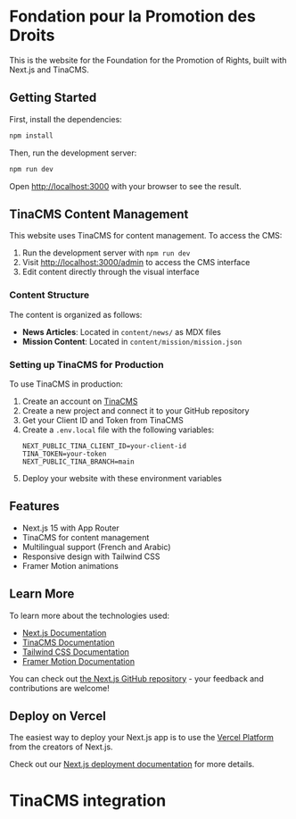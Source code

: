 # Fondation pour la Promotion des Droits

This is the website for the Foundation for the Promotion of Rights, built with Next.js and TinaCMS.

## Getting Started

First, install the dependencies:

```bash
npm install
```

Then, run the development server:

```bash
npm run dev
```

Open [http://localhost:3000](http://localhost:3000) with your browser to see the result.

## TinaCMS Content Management

This website uses TinaCMS for content management. To access the CMS:

1. Run the development server with `npm run dev`
2. Visit [http://localhost:3000/admin](http://localhost:3000/admin) to access the CMS interface
3. Edit content directly through the visual interface

### Content Structure

The content is organized as follows:

- **News Articles**: Located in `content/news/` as MDX files
- **Mission Content**: Located in `content/mission/mission.json`

### Setting up TinaCMS for Production

To use TinaCMS in production:

1. Create an account on [TinaCMS](https://tina.io/)
2. Create a new project and connect it to your GitHub repository
3. Get your Client ID and Token from TinaCMS
4. Create a `.env.local` file with the following variables:
   ```
   NEXT_PUBLIC_TINA_CLIENT_ID=your-client-id
   TINA_TOKEN=your-token
   NEXT_PUBLIC_TINA_BRANCH=main
   ```
5. Deploy your website with these environment variables

## Features

- Next.js 15 with App Router
- TinaCMS for content management
- Multilingual support (French and Arabic)
- Responsive design with Tailwind CSS
- Framer Motion animations

## Learn More

To learn more about the technologies used:

- [Next.js Documentation](https://nextjs.org/docs)
- [TinaCMS Documentation](https://tina.io/docs/)
- [Tailwind CSS Documentation](https://tailwindcss.com/docs)
- [Framer Motion Documentation](https://www.framer.com/motion/)

You can check out [the Next.js GitHub repository](https://github.com/vercel/next.js) - your feedback and contributions are welcome!

## Deploy on Vercel

The easiest way to deploy your Next.js app is to use the [Vercel Platform](https://vercel.com/new?utm_medium=default-template&filter=next.js&utm_source=create-next-app&utm_campaign=create-next-app-readme) from the creators of Next.js.

Check out our [Next.js deployment documentation](https://nextjs.org/docs/app/building-your-application/deploying) for more details.
# TinaCMS integration
